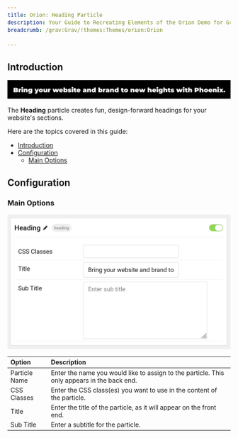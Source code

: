 ```yaml
---
title: Orion: Heading Particle
description: Your Guide to Recreating Elements of the Orion Demo for Grav
breadcrumb: /grav:Grav/!themes:Themes/orion:Orion

---
```


## Introduction

![](assets/particle_heading1.png)

The **Heading** particle creates fun, design-forward headings for your website's sections.

Here are the topics covered in this guide:

- [Introduction](#introduction)
- [Configuration](#configuration)
  - [Main Options](#main-options)

## Configuration

### Main Options 

![](assets/particle_heading2.png)

| Option        | Description                                                                                 |
| :------------ | :------------------------------------------------------------------------------------------ |
| Particle Name | Enter the name you would like to assign to the particle. This only appears in the back end. |
| CSS Classes   | Enter the CSS class(es) you want to use in the content of the particle.                     |
| Title         | Enter the title of the particle, as it will appear on the front end.                        |
| Sub Title     | Enter a subtitle for the particle.                                                          |